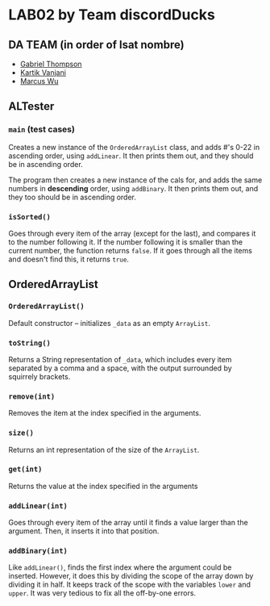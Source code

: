 # LAB02 by Team discordDucks

## DA TEAM (in order of lsat nombre)
 - [Gabriel Thompson](https://www.github.com/gthompson30)
 - [Kartik Vanjani](https://www.github.com/NYG-Kartik)
 - [Marcus Wu](https://www.github.com/mwoi)

## ALTester
### `main` (test cases)
Creates a new instance of the `OrderedArrayList` class, and adds #'s 0-22 in ascending order, using `addLinear`.
It then prints them out, and they should be in ascending order.

The program then creates a new instance of the cals for, and adds the same numbers in **descending** order, using `addBinary`. It then prints them out, and they too should be in ascending order.

### `isSorted()`
Goes through every item of the array (except for the last), and compares it to the number following it. If the number following it is smaller than the current number, the function returns `false`. If it goes through all the items and doesn't find this, it returns `true`.

## OrderedArrayList

### `OrderedArrayList()`
Default constructor – initializes `_data` as an empty `ArrayList`.

### `toString()`
Returns a String representation of `_data`, which includes every item separated by a comma and a space, with the output surrounded by squirrely brackets.

### `remove(int)`
Removes the item at the index specified in the arguments.

### `size()`
Returns an int representation of the size of the `ArrayList`.

### `get(int)`
Returns the value at the index specified in the arguments

### `addLinear(int)`
Goes through every item of the array until it finds a value larger than the argument. Then, it inserts it into that position.

### `addBinary(int)`
Like `addLinear()`, finds the first index where the argument could be inserted. However, it does this by dividing the scope of the array down by dividing it in half. It keeps track of the scope with the variables `lower` and `upper`. It was very tedious to fix all the off-by-one errors.
